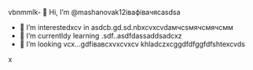 vbnmmlk- 👋 Hi, I’m @mashanovak12івафівачясasdsa
- 👀 I’m interestedxcv in asdcb.gd.sd.nbxcvxcvdaмчсsмячсмячсмм
- 🌱 I’m currentldy learning .sdf..asdfdassaddsadcxz
- 💞️ I’m looking vcx...gdfівавcxvxcvxcv
khladczxcggdfdfggfdfshtexcvds
<!---cxzgfdfsdvfvcxv
mashanovak12/mashanovak12 is a ✨ special cv✨ repository because its `README.md` (this file) appears on your GitHub profile.
You can click the Praseview link to take a look at your chancxzcges.xzcxzczxc
--->x
